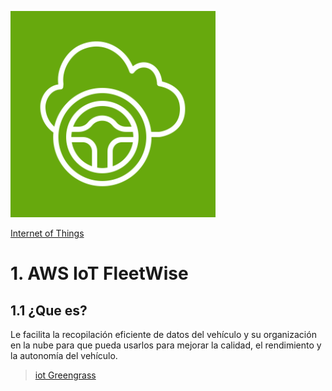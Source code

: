 ![Fleet Wise](../00_assets/iot/FleetWise-logo.png)

[Internet of Things](../13-IOT/)

# 1. AWS IoT FleetWise

## 1.1 ¿Que es?


Le facilita la recopilación eficiente de datos del vehículo y su organización en la nube para que pueda usarlos para mejorar la calidad, el rendimiento y la autonomía del vehículo.


>[iot Greengrass](./iotGreenGrass.md)